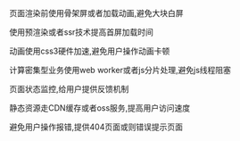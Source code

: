 页面渲染前使用骨架屏或者加载动画,避免大块白屏

使用预渲染或者ssr技术提高首屏加载时间

动画使用css3硬件加速,避免用户操作动画卡顿

计算密集型业务使用web worker或者js分片处理,避免js线程阻塞

页面状态监控,给用户提供反馈机制

静态资源走CDN缓存或者oss服务,提高用户访问速度

避免用户操作报错,提供404页面或则错误提示页面

